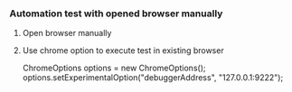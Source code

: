 ### Automation test with opened browser manually
1. Open browser manually
2. Use chrome option to execute test in existing browser

   ChromeOptions options = new ChromeOptions();
   options.setExperimentalOption("debuggerAddress", "127.0.0.1:9222");